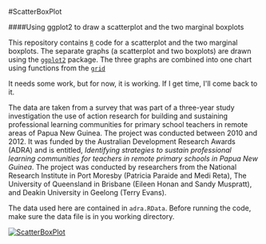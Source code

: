 #ScatterBoxPlot

####Using ggplot2 to draw a scatterplot and the two marginal boxplots

This repository contains [`R`](http://www.cran.r-project.org/) code for a scatterplot and the two marginal boxplots. The separate graphs (a scatterplot and two boxplots) are drawn using the [`ggplot2`](http://cran.r-project.org/web/packages/ggplot2/) package. The three graphs are combined into one chart using functions from the [`grid`](http://stat.ethz.ch/R-manual/R-patched/library/grid/html/00Index.html)

It needs some work, but for now, it is working. If I get time, I'll come back to it. 

The data are taken from a survey that was part of a three-year study investigation the use of action research for building and sustaining professional learning communities for primary school teachers in remote areas of Papua New Guinea. The project was conducted between 2010 and 2012. It was funded by the Australian Development Research Awards (ADRA) and is entitled, *Identifying strategies to sustain professional learning communities for teachers in remote primary schools in Papua New Guinea*. The project was conducted by researchers from the National Research Institute in Port Moresby (Patricia Paraide and Medi Reta), The University of Queensland in Brisbane (Eileen Honan and Sandy Muspratt), and Deakin University in Geelong (Terry Evans).

The data used here are contained in `adra.RData`. Before running the code, make sure the data file is in you working directory.

[![ScatterBoxPlot](https://dl.dropbox.com/u/16954433/ScatterBox.png)](https://dl.dropbox.com/u/16954433/ScatterBox.png)


